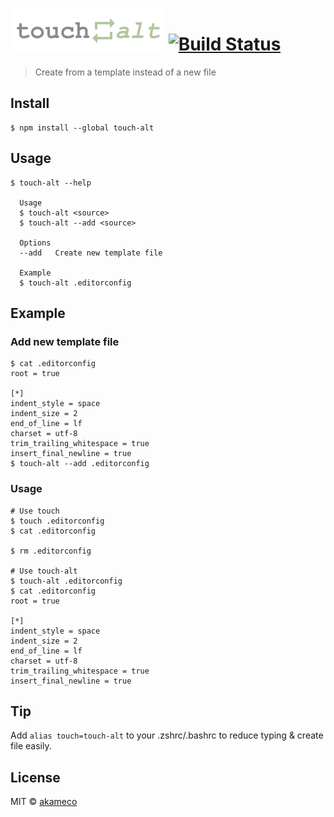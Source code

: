# [![touch-alt](media/logo.png)](https://github.com/akameco/touch-alt) [![Build Status](https://travis-ci.org/akameco/touch-alt.svg?branch=master)](https://travis-ci.org/akameco/touch-alt)

> Create from a template instead of a new file


## Install

```
$ npm install --global touch-alt
```


## Usage

```
$ touch-alt --help

  Usage
  $ touch-alt <source>
  $ touch-alt --add <source>

  Options
  --add   Create new template file

  Example
  $ touch-alt .editorconfig
```

## Example

### Add new template file

```
$ cat .editorconfig
root = true

[*]
indent_style = space
indent_size = 2
end_of_line = lf
charset = utf-8
trim_trailing_whitespace = true
insert_final_newline = true
$ touch-alt --add .editorconfig
```

### Usage

```
# Use touch
$ touch .editorconfig
$ cat .editorconfig

$ rm .editorconfig

# Use touch-alt
$ touch-alt .editorconfig
$ cat .editorconfig
root = true

[*]
indent_style = space
indent_size = 2
end_of_line = lf
charset = utf-8
trim_trailing_whitespace = true
insert_final_newline = true
```


## Tip
Add `alias touch=touch-alt` to your .zshrc/.bashrc to reduce typing & create file easily.


## License

MIT © [akameco](http://akameco.github.io)
